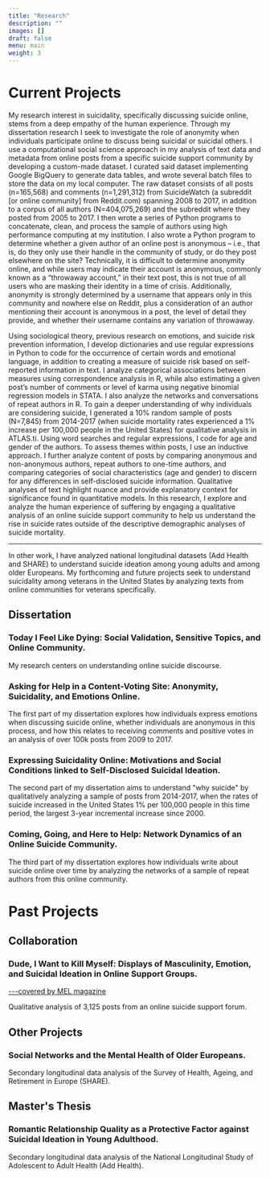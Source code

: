 ```yaml
---
title: "Research"
description: ""
images: []
draft: false
menu: main
weight: 3
---
```

<h1> Current Projects</h1>
My research interest in suicidality, specifically discussing suicide online, stems from a deep empathy of the human experience. Through my dissertation research I seek to investigate the role of anonymity when individuals participate online to discuss being suicidal or suicidal others. I use a computational social science approach in my analysis of text data and metadata from online posts from a specific suicide support community by developing a custom-made dataset. I curated said dataset implementing Google BigQuery to generate data tables, and wrote several batch files to store the data on my local computer. The raw dataset consists of all posts (n=165,568) and comments (n=1,291,312) from SuicideWatch (a subreddit [or online community] from Reddit.com) spanning 2008 to 2017, in addition to a corpus of all authors (N=404,075,269) and the subreddit where they posted from 2005 to 2017. I then wrote a series of Python programs to concatenate, clean, and process the sample of authors using high performance computing at my institution. I also wrote a Python program to determine whether a given author of an online post is anonymous – i.e., that is, do they only use their handle in the community of study, or do they post elsewhere on the site? Technically, it is difficult to determine anonymity online, and while users may indicate their account is anonymous, commonly known as a “throwaway account,” in their text post, this is not true of all users who are masking their identity in a time of crisis. Additionally, anonymity is strongly determined by a username that appears only in this community and nowhere else on Reddit, plus a consideration of an author mentioning their account is anonymous in a post, the level of detail they provide, and whether their username contains any variation of throwaway.

Using sociological theory, previous research on emotions, and suicide risk prevention information, I develop dictionaries and use regular expressions in Python to code for the occurrence of certain words and emotional language, in addition to creating a measure of suicide risk based on self-reported information in text. I analyze categorical associations between measures using correspondence analysis in R, while also estimating a given post’s number of comments or level of karma using negative binomial regression models in STATA. I also analyze the networks and conversations of repeat authors in R. To gain a deeper understanding of why individuals are considering suicide, I generated a 10% random sample of posts (N=7,845) from 2014-2017 (when suicide mortality rates experienced a 1% increase per 100,000 people in the United States) for qualitative analysis in ATLAS.ti. Using word searches and regular expressions, I code for age and gender of the authors. To assess themes within posts, I use an inductive approach. I further analyze content of posts by comparing anonymous and non-anonymous authors, repeat authors to one-time authors, and comparing categories of social characteristics (age and gender) to discern for any differences in self-disclosed suicide information. Qualitative analyses of text highlight nuance and provide explanatory context for significance found in quantitative models. In this research, I explore and analyze the human experience of suffering by engaging a qualitative analysis of an online suicide support community to help us understand the rise in suicide rates outside of the descriptive demographic analyses of suicide mortality. 

<hr>
        In other work, I have analyzed national longitudinal datasets (Add Health and SHARE) to understand suicide ideation among young adults and among older Europeans. My forthcoming and future projects seek to understand suicidality among veterans in the United States by analyzing texts from online communities for veterans specifically. 
  <h2>Dissertation</h2>
  <h3>Today I Feel Like Dying: Social Validation, Sensitive Topics, and Online Community.</h3>
 My research centers on understanding online suicide discourse. 
  
<h3>Asking for Help in a Content-Voting Site: Anonymity, Suicidality, and Emotions Online.</h3>
The first part of my dissertation explores how individuals express emotions when discussing suicide online, whether individuals are anonymous in this process, and how this relates to receiving comments and positive votes in an analysis of over 100k posts from 2009 to 2017. 
<h3>Expressing Suicidality Online: Motivations and Social Conditions linked to Self-Disclosed Suicidal Ideation.</h3>
  The second part of my dissertation aims to understand "why suicide" by qualitatively analyzing a sample of posts from 2014-2017, when the rates of suicide increased in the United States 1% per 100,000 people in this time period, the largest 3-year incremental increase since 2000. 
  <h3>Coming, Going, and Here to Help: Network Dynamics of an Online Suicide Community.</h3>
  The third part of my dissertation explores how individuals write about suicide online over time by analyzing the networks of a sample of repeat authors from this online community. 
  
  
<h1>Past Projects</h1>
<h2>Collaboration</h2>
<h3>Dude, I Want to Kill Myself: Displays of Masculinity, Emotion, and Suicidal Ideation in Online Support Groups.</h3>
<a href="https://melmagazine.com/en-us/story/for-suicidal-men-this-subreddit-can-be-the-difference-between-life-and-death">---covered by MEL magazine</a>

Qualitative analysis of 3,125 posts from an online suicide support forum. 

<h2>Other Projects</h2>
<h3>Social Networks and the Mental Health of Older Europeans.</h3>
Secondary longitudinal data analysis of the Survey of Health, Ageing, and Retirement in Europe (SHARE).

<h2>Master's Thesis</h2>
<h3>Romantic Relationship Quality as a Protective Factor against Suicidal Ideation in Young Adulthood.</h3>
Secondary longitudinal data analysis of the National Longitudinal Study of Adolescent to Adult Health (Add Health).  
